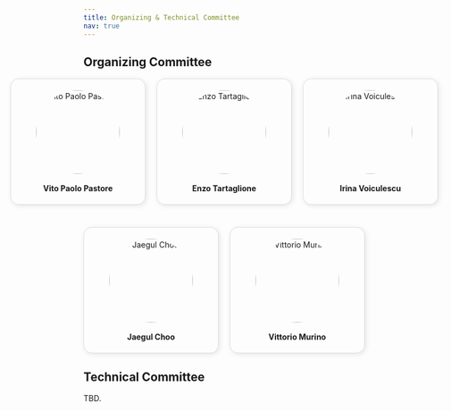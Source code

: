 ```yaml
---
title: Organizing & Technical Committee
nav: true
---
```


## Organizing Committee

<div style="display: flex; justify-content: center; flex-wrap: wrap; text-align: center; gap: 20px;">

<!-- Row 1: 3 members -->
<div style="display: flex; justify-content: center; flex-basis: 100%; gap: 20px;">

<div style="flex: 1; min-width: 200px; max-width: 250px; padding: 20px; border: 1px solid #ddd; border-radius: 15px; box-shadow: 2px 2px 10px rgba(0,0,0,0.1);">
<a href="https://vitopaolopastore.github.io" style="text-decoration: none; color: inherit;">
<img src="https://vitopaolopastore.github.io/images/bio-photo.png" alt="Vito Paolo Pastore" width="150" height="150" style="border-radius: 50%;">
<br><br>
<strong>Vito Paolo Pastore</strong>
</a>
</div>

<div style="flex: 1; min-width: 200px; max-width: 250px; padding: 20px; border: 1px solid #ddd; border-radius: 15px; box-shadow: 2px 2px 10px rgba(0,0,0,0.1);">
<a href="https://enzotarta.github.io/" style="text-decoration: none; color: inherit;">
<img src="https://enzotarta.github.io/assets/img/foto_recentequadrata.png" alt="Enzo Tartaglione" width="150" height="150" style="border-radius: 50%;">
<br><br>
<strong>Enzo Tartaglione</strong>
</a>
</div>

<div style="flex: 1; min-width: 200px; max-width: 250px; padding: 20px; border: 1px solid #ddd; border-radius: 15px; box-shadow: 2px 2px 10px rgba(0,0,0,0.1);">
<a href="https://www.cs.ox.ac.uk/people/irina.voiculescu/" style="text-decoration: none; color: inherit;">
<img src="https://www.cs.ox.ac.uk/files/14681//irina20240317.jpg" alt="Irina Voiculescu" width="150" height="150" style="border-radius: 50%;">
<br><br>
<strong>Irina Voiculescu</strong>
</a>
</div>

</div>

<!-- Row 2: 2 members -->
<div style="display: flex; justify-content: center; flex-basis: 100%; gap: 20px; margin-top: 20px;">

<div style="flex: 1; min-width: 200px; max-width: 250px; padding: 20px; border: 1px solid #ddd; border-radius: 15px; box-shadow: 2px 2px 10px rgba(0,0,0,0.1);">
<a href="https://sites.google.com/site/jaegulchoo/" style="text-decoration: none; color: inherit;">
<img src="https://scholar.googleusercontent.com/citations?view_op=medium_photo&user=GHJYsLEAAAAJ&citpid=7" alt="Jaegul Choo" width="150" height="150" style="border-radius: 50%;">
<br><br>
<strong>Jaegul Choo</strong>
</a>
</div>

<div style="flex: 1; min-width: 200px; max-width: 250px; padding: 20px; border: 1px solid #ddd; border-radius: 15px; box-shadow: 2px 2px 10px rgba(0,0,0,0.1);">
<a href="https://www.vittoriomurino.com/" style="text-decoration: none; color: inherit;">
<img src="https://www.vittoriomurino.com/wp-content/uploads/2023/07/cropped-Vitto2b-300dpi_edited.webp" alt="Vittorio Murino" width="150" height="150" style="border-radius: 50%;">
<br><br>
<strong>Vittorio Murino</strong>
</a>
</div>

</div>

</div>

## Technical Committee

TBD.
